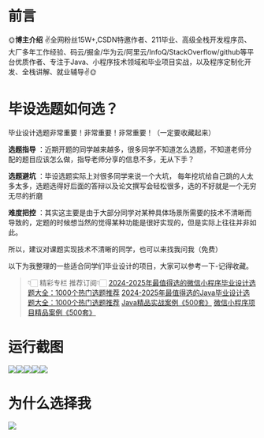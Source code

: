 # 前言

🌞**博主介绍**
✌全网粉丝15W+,CSDN特邀作者、211毕业、高级全栈开发程序员、大厂多年工作经验、码云/掘金/华为云/阿里云/InfoQ/StackOverflow/github等平台优质作者、专注于Java、小程序技术领域和毕业项目实战，以及程序定制化开发、全栈讲解、就业辅导✌🌞

# 毕设选题如何选？

毕业设计选题非常重要！非常重要！非常重要！（一定要收藏起来）

**选题指导** ：近期开题的同学越来越多，很多同学不知道怎么选题，不知道老师分配的题目应该怎么做，指导老师分享的信息不多，无从下手？

**选题避坑** ：毕设选题实际上对很多同学来说一个大坑，
每年挖坑给自己跳的人太多太多，选题选得好后面的答辩以及论文撰写会轻松很多，选的不好就是一个无穷无尽的折磨

**难度把控** ：其实这主要是由于大部分同学对某种具体场景所需要的技术不清晰而导致的，定题的时候想当然的觉得某种功能是很好实现的，但是实际上往往并非如此。

所以，建议对课题实现技术不清晰的同学，也可以来找我问我（免费）

以下为我整理的一些适合同学们毕业设计的项目，大家可以参考一下-记得收藏。

> 👇🏻 精彩专栏 推荐订阅👇🏻
> [2024-2025年最值得选的微信小程序毕业设计选题大全：1000个热门选题推荐](https://www.yuque.com/cxycsx/bve3ul)
> [2024-2025年最值得选的Java毕业设计选题大全：1000个热门选题推荐](https://www.yuque.com/cxycsx/bve3ul)
> [Java精品实战案例《500套》](https://www.yuque.com/cxycsx/bve3ul)
> [微信小程序项目精品案例《500套》](https://www.yuque.com/cxycsx/bve3ul)

# 运行截图

![](http://www.bysj52.com/uploadfile/ueditor/image/202306/%E6%AF%95%E8%AE%BEweixin065%E5%A4%A7%E5%AD%A6%E7%94%9F%E9%97%B2%E7%BD%AE%E7%89%A9%E5%93%81%E4%BA%A4%E6%98%93%E5%B9%B3%E5%8F%B0%E7%9A%84%E5%88%86%E6%9E%90%E4%B8%8E%E8%AE%BE%E8%AE%A1%E6%AF%95%E4%B8%9A%E8%AE%BE%E8%AE%A1/3.png)![](http://www.bysj52.com/uploadfile/ueditor/image/202306/%E6%AF%95%E8%AE%BEweixin065%E5%A4%A7%E5%AD%A6%E7%94%9F%E9%97%B2%E7%BD%AE%E7%89%A9%E5%93%81%E4%BA%A4%E6%98%93%E5%B9%B3%E5%8F%B0%E7%9A%84%E5%88%86%E6%9E%90%E4%B8%8E%E8%AE%BE%E8%AE%A1%E6%AF%95%E4%B8%9A%E8%AE%BE%E8%AE%A1/5.png)![](http://www.bysj52.com/uploadfile/ueditor/image/202306/%E6%AF%95%E8%AE%BEweixin065%E5%A4%A7%E5%AD%A6%E7%94%9F%E9%97%B2%E7%BD%AE%E7%89%A9%E5%93%81%E4%BA%A4%E6%98%93%E5%B9%B3%E5%8F%B0%E7%9A%84%E5%88%86%E6%9E%90%E4%B8%8E%E8%AE%BE%E8%AE%A1%E6%AF%95%E4%B8%9A%E8%AE%BE%E8%AE%A1/2.png)![](http://www.bysj52.com/uploadfile/ueditor/image/202306/%E6%AF%95%E8%AE%BEweixin065%E5%A4%A7%E5%AD%A6%E7%94%9F%E9%97%B2%E7%BD%AE%E7%89%A9%E5%93%81%E4%BA%A4%E6%98%93%E5%B9%B3%E5%8F%B0%E7%9A%84%E5%88%86%E6%9E%90%E4%B8%8E%E8%AE%BE%E8%AE%A1%E6%AF%95%E4%B8%9A%E8%AE%BE%E8%AE%A1/4.png)![](http://www.bysj52.com/uploadfile/ueditor/image/202306/%E6%AF%95%E8%AE%BEweixin065%E5%A4%A7%E5%AD%A6%E7%94%9F%E9%97%B2%E7%BD%AE%E7%89%A9%E5%93%81%E4%BA%A4%E6%98%93%E5%B9%B3%E5%8F%B0%E7%9A%84%E5%88%86%E6%9E%90%E4%B8%8E%E8%AE%BE%E8%AE%A1%E6%AF%95%E4%B8%9A%E8%AE%BE%E8%AE%A1/1.png)

# 为什么选择我

![](http://upload.cxycsx.vip/%E6%9C%AA%E5%91%BD%E5%90%8D__2024-09-06+10_52_44.jpg)

